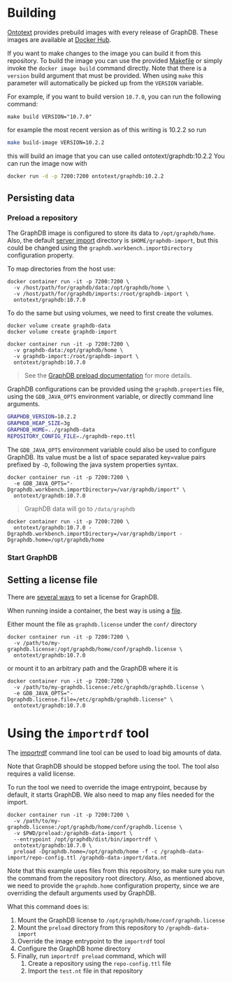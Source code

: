 # Building

[Ontotext](https://www.ontotext.com/) provides prebuild images with every release of GraphDB. These images are available
at [Docker Hub](https://hub.docker.com/r/ontotext/graphdb/).

If you want to make changes to the image you can build it from this repository.
To build the image you can use the provided [Makefile](./Makefile) or simply invoke the `docker image build` command
directly. Note that there is a `version` build argument that must be provided. When using `make` this parameter will
automatically be picked up from the `VERSION` variable.

For example, if you want to build version `10.7.0`, you can run the following command:
```shell
make build VERSION="10.7.0"
```

for example the most recent version as of this writing is 10.2.2 so run
```bash
make build-image VERSION=10.2.2
```

this will build an image that you can use called ontotext/graphdb:10.2.2
You can run the image now with

```bash
docker run -d -p 7200:7200 ontotext/graphdb:10.2.2
```

## Persisting data

### Preload a repository

The GraphDB image is configured to store its data to `/opt/graphdb/home`. Also, the default 
[server import](https://graphdb.ontotext.com/documentation/10.6/loading-data-using-the-workbench.html#importing-server-files) directory
is `$HOME/graphdb-import`, but this could be changed using the `graphdb.workbench.importDirectory` configuration 
property.

To map directories from the host use:
```shell
docker container run -it -p 7200:7200 \
  -v /host/path/for/graphdb/data:/opt/graphdb/home \
  -v /host/path/for/graphdb/imports:/root/graphdb-import \
  ontotext/graphdb:10.7.0
```

To do the same but using volumes, we need to first create the volumes.
```shell
docker volume create graphdb-data
docker volume create graphdb-import

docker container run -it -p 7200:7200 \
  -v graphdb-data:/opt/graphdb/home \
  -v graphdb-import:/root/graphdb-import \
  ontotext/graphdb:10.7.0
```

> See the [GraphDB preload documentation](https://graphdb.ontotext.com/documentation/10.2/loading-data-using-importrdf.html) for more details.

GraphDB configurations can be provided using the `graphdb.properties` file, using the `GDB_JAVA_OPTS` environment
variable, or directly command line arguments.

```bash
GRAPHDB_VERSION=10.2.2
GRAPHDB_HEAP_SIZE=3g
GRAPHDB_HOME=../graphdb-data
REPOSITORY_CONFIG_FILE=./graphdb-repo.ttl
```

The `GDB_JAVA_OPTS` environment variable could also be used to configure GraphDB. Its value must be a list of space 
separated key=value pairs prefixed by `-D`, following the java system properties syntax.

```shell
docker container run -it -p 7200:7200 \
  -e GDB_JAVA_OPTS="-Dgraphdb.workbench.importDirectory=/var/graphdb/import" \
  ontotext/graphdb:10.7.0
```

> GraphDB data will go to `/data/graphdb`

```shell
docker container run -it -p 7200:7200 \
  ontotext/graphdb:10.7.0 -Dgraphdb.workbench.importDirectory=/var/graphdb/import -Dgraphdb.home=/opt/graphdb/home
```

### Start GraphDB

## Setting a license file

There are [several ways](https://graphdb.ontotext.com/documentation/10.6/set-up-your-license.html) to set a license 
for GraphDB.

When running inside a container, the best way is using a 
[file](https://graphdb.ontotext.com/documentation/10.6/set-up-your-license.html#setting-up-licenses-through-a-file).

Either mount the file as `graphdb.license` under the `conf/` directory
```shell
docker container run -it -p 7200:7200 \
  -v /path/to/my-graphdb.license:/opt/graphdb/home/conf/graphdb.license \
  ontotext/graphdb:10.7.0
```
or mount it to an arbitrary path and the GraphDB where it is
```shell
docker container run -it -p 7200:7200 \
  -v /path/to/my-graphdb.license:/etc/graphdb/graphdb.license \
  -e GDB_JAVA_OPTS="-Dgraphdb.license.file=/etc/graphdb/graphdb.license" \
  ontotext/graphdb:10.7.0
```

# Using the `importrdf` tool

The [importrdf](https://graphdb.ontotext.com/documentation/10.6/cli-importrdf.html) command line tool can be used to 
load big amounts of data. 

Note that GraphDB should be stopped before using the tool. The tool also requires a valid license.

To run the tool we need to override the image entrypoint, because by default, it starts GraphDB. We also need to map
any files needed for the import.

```shell
docker container run -it -p 7200:7200 \
  -v /path/to/my-graphdb.license:/opt/graphdb/home/conf/graphdb.license \
  -v $PWD/preload:/graphdb-data-import \
  --entrypoint /opt/graphdb/dist/bin/importrdf \
  ontotext/graphdb:10.7.0 \
  preload -Dgraphdb.home=/opt/graphdb/home -f -c /graphdb-data-import/repo-config.ttl /graphdb-data-import/data.nt 
```

Note that this example uses files from this repository, so make sure you run the command from the repository root 
directory. Also, as mentioned above, we need to provide the `graphdb.home` configuration property, since we are
overriding the default arguments used by GraphDB.

What this command does is:
1. Mount the GraphDB license to `/opt/graphdb/home/conf/graphdb.license`
2. Mount the `preload` directory from this repository to `/graphdb-data-import`
3. Override the image entrypoint to the `importrdf` tool
4. Configure the GraphDB home directory
5. Finally, run `importrdf preload` command, which will
   1. Create a repository using the `repo-config.ttl` file
   2. Import the `test.nt` file in that repository
